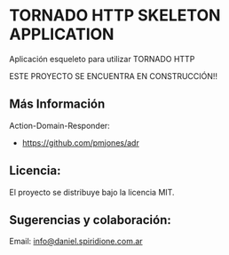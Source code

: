 TORNADO HTTP SKELETON APPLICATION
=================================

Aplicación esqueleto para utilizar TORNADO HTTP

ESTE PROYECTO SE ENCUENTRA EN CONSTRUCCIÓN!!

## Más Información

Action-Domain-Responder:

- https://github.com/pmjones/adr

## Licencia:

El proyecto se distribuye bajo la licencia MIT.

## Sugerencias y colaboración:

Email: info@daniel.spiridione.com.ar
